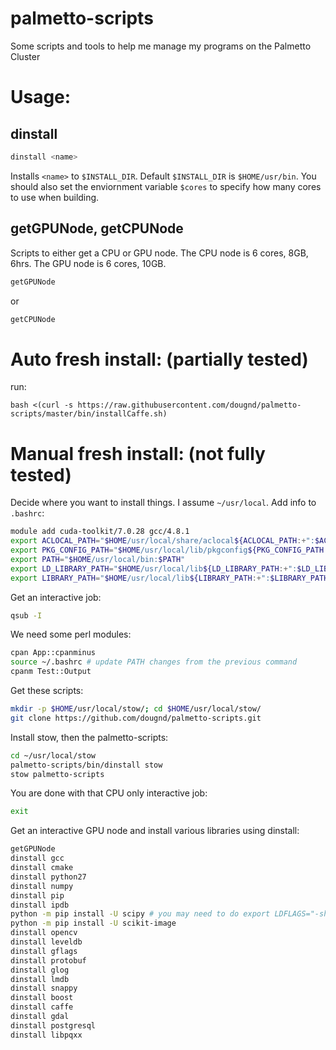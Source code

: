 # palmetto-scripts

Some scripts and tools to help me manage my programs on the Palmetto Cluster


# Usage:

## dinstall

```bash
dinstall <name>
```
Installs `<name>` to `$INSTALL_DIR`.  Default `$INSTALL_DIR` is `$HOME/usr/bin`.  You should also set the enviornment variable `$cores` to specify how many cores to use when building.

## getGPUNode, getCPUNode

Scripts to either get a CPU or GPU node. The CPU node is 6 cores, 8GB, 6hrs. The GPU node is 6 cores, 10GB.
```bash
getGPUNode
```
or
```bash
getCPUNode
```

# Auto fresh install: (partially tested)

run:
```
bash <(curl -s https://raw.githubusercontent.com/dougnd/palmetto-scripts/master/bin/installCaffe.sh)
```

# Manual fresh install: (not fully tested)

Decide where you want to install things.  I assume `~/usr/local`.
Add info to `.bashrc`:
```bash
module add cuda-toolkit/7.0.28 gcc/4.8.1
export ACLOCAL_PATH="$HOME/usr/local/share/aclocal${ACLOCAL_PATH:+":$ACLOCAL_PATH"}"
export PKG_CONFIG_PATH="$HOME/usr/local/lib/pkgconfig${PKG_CONFIG_PATH:+":$PKG_CONFIG_PATH"}"
export PATH="$HOME/usr/local/bin:$PATH"
export LD_LIBRARY_PATH="$HOME/usr/local/lib${LD_LIBRARY_PATH:+":$LD_LIBRARY_PATH"}"
export LIBRARY_PATH="$HOME/usr/local/lib${LIBRARY_PATH:+":$LIBRARY_PATH"}"
```

Get an interactive job:
```bash
qsub -I
```

We need some perl modules:
```bash
cpan App::cpanminus
source ~/.bashrc # update PATH changes from the previous command 
cpanm Test::Output
```

Get these scripts:
```bash
mkdir -p $HOME/usr/local/stow/; cd $HOME/usr/local/stow/
git clone https://github.com/dougnd/palmetto-scripts.git
```

Install stow, then the palmetto-scripts:
```bash
cd ~/usr/local/stow
palmetto-scripts/bin/dinstall stow
stow palmetto-scripts
```

You are done with that CPU only interactive job:
```bash
exit
```

Get an interactive GPU node and install various libraries using dinstall:
```bash
getGPUNode
dinstall gcc
dinstall cmake
dinstall python27
dinstall numpy
dinstall pip
dinstall ipdb
python -m pip install -U scipy # you may need to do export LDFLAGS="-shared" before. If you do set LDFLAGS, clear it before opencv (and maybe even before the next line) with export LDFLAGS=""
python -m pip install -U scikit-image
dinstall opencv
dinstall leveldb
dinstall gflags
dinstall protobuf
dinstall glog
dinstall lmdb
dinstall snappy
dinstall boost
dinstall caffe
dinstall gdal
dinstall postgresql
dinstall libpqxx
```


